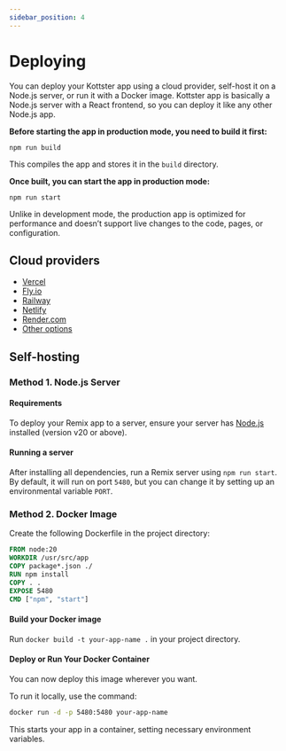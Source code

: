 ```yaml
---
sidebar_position: 4
---
```


# Deploying

You can deploy your Kottster app using a cloud provider, self-host it on a Node.js server, or run it with a Docker image. Kottster app is basically a Node.js server with a React frontend, so you can deploy it like any other Node.js app.

**Before starting the app in production mode, you need to build it first:**

```
npm run build
```

This compiles the app and stores it in the `build` directory. 

**Once built, you can start the app in production mode:**

```
npm run start
```

Unlike in development mode, the production app is optimized for performance and doesn’t support live changes to the code, pages, or configuration.


## Cloud providers

- [Vercel](https://vercel.com/docs/frameworks/remix#getting-started)
- [Fly.io](https://fly.io/docs/js/frameworks/remix/#deploy-a-remix-app)
- [Railway](https://railway.com/template/remix)
- [Netlify](https://www.netlify.com/blog/how-to-deploy-remix-apps-on-netlify/)
- [Render.com](https://render.com/docs/deploy-remix)
- [Other options](#self-hosting)

## Self-hosting

### Method 1. Node.js Server

#### Requirements

To deploy your Remix app to a server, ensure your server has [Node.js](https://nodejs.org/en) installed (version v20 or above). 

#### Running a server

After installing all dependencies, run a Remix server using `npm run start`. By default, it will run on port `5480`, but you can change it by setting up an environmental variable `PORT`.

### Method 2. Docker Image

Create the following Dockerfile in the project directory:

```dockerfile
FROM node:20
WORKDIR /usr/src/app
COPY package*.json ./
RUN npm install
COPY . .
EXPOSE 5480
CMD ["npm", "start"]
```

#### Build your Docker image

Run `docker build -t your-app-name .` in your project directory.

#### Deploy or Run Your Docker Container

You can now deploy this image wherever you want. 

To run it locally, use the command:

```bash
docker run -d -p 5480:5480 your-app-name
```
This starts your app in a container, setting necessary environment variables.
